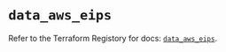 # `data_aws_eips`

Refer to the Terraform Registory for docs: [`data_aws_eips`](https://registry.terraform.io/providers/hashicorp/aws/4.63.0/docs/data-sources/eips).
